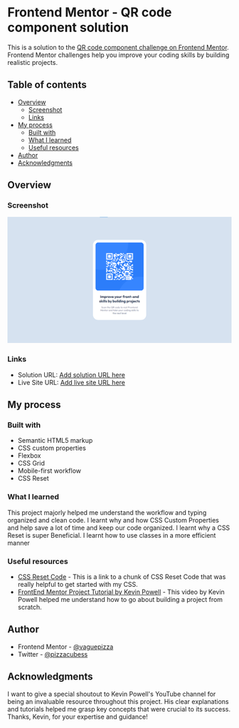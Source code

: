 # Frontend Mentor - QR code component solution

This is a solution to the [QR code component challenge on Frontend Mentor](https://www.frontendmentor.io/challenges/qr-code-component-iux_sIO_H). Frontend Mentor challenges help you improve your coding skills by building realistic projects.

## Table of contents

- [Overview](#overview)
  - [Screenshot](#screenshot)
  - [Links](#links)
- [My process](#my-process)
  - [Built with](#built-with)
  - [What I learned](#what-i-learned)
  - [Useful resources](#useful-resources)
- [Author](#author)
- [Acknowledgments](#acknowledgments)

## Overview

### Screenshot

![](./images/Project-Screenshot.png)

### Links

- Solution URL: [Add solution URL here](https://your-solution-url.com)
- Live Site URL: [Add live site URL here](https://your-live-site-url.com)

## My process

### Built with

- Semantic HTML5 markup
- CSS custom properties
- Flexbox
- CSS Grid
- Mobile-first workflow
- CSS Reset

### What I learned

This project majorly helped me understand the workflow and typing organized and clean code. I learnt why and how CSS Custom Properties and help save a lot of time and keep our code organized. I learnt why a CSS Reset is super Beneficial. I learnt how to use classes in a more efficient manner

### Useful resources

- [CSS Reset Code](https://www.joshwcomeau.com/css/custom-css-reset/) - This is a link to a chunk of CSS Reset Code that was really helpful to get started with my CSS.
- [FrontEnd Mentor Project Tutorial by Kevin Powell](https://www.youtube.com/watch?v=B2WL6KkqhLQ) - This video by Kevin Powell helped me understand how to go about building a project from scratch.

## Author

- Frontend Mentor - [@vaguepizza](https://www.frontendmentor.io/profile/vaguepizza)
- Twitter - [@pizzacubess](https://www.twitter.com/pizzacubess)

## Acknowledgments

I want to give a special shoutout to Kevin Powell's YouTube channel for being an invaluable resource throughout this project. His clear explanations and tutorials helped me grasp key concepts that were crucial to its success. Thanks, Kevin, for your expertise and guidance!
